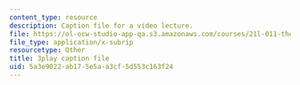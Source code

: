 ```yaml
---
content_type: resource
description: Caption file for a video lecture.
file: https://ol-ocw-studio-app-qa.s3.amazonaws.com/courses/21l-011-the-film-experience-fall-2013/5a3e9022ab175e5aa3cf5d553c163f24_eO3RNUAFtDE.vtt
file_type: application/x-subrip
resourcetype: Other
title: 3play caption file
uid: 5a3e9022-ab17-5e5a-a3cf-5d553c163f24
---
```

